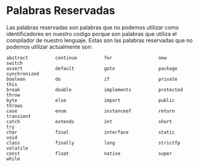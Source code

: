 # Palabras Reservadas

Las palabras reservadas son palabras que no podemos utilizar como identificadores en nuestro codigo porque son palabras que utiliza el compilador de nuestro lenguaje. Estas son las palabras reservadas que no podemos utilizar actualmente son:
``` 
abstract          continue          for                 new                 switch
assert	          default           goto                package             synchronized
boolean	          do                if                  private             this
break             double            implements          protected           throw
byte              else              import              public              throws
case              enum              instanceof          return              transient
catch             extends           int                 short               try
char              final             interface           static              void
class             finally           long                strictfp            volatile
const             float             native              super               while
```

